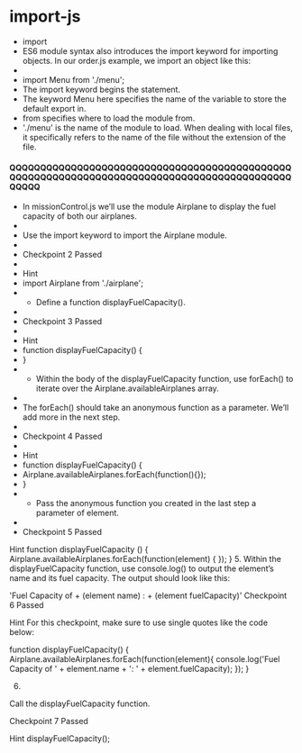 # import-js
- import
- ES6 module syntax also introduces the import keyword for importing objects. In our order.js example, we import an object like this:
- 
- import Menu from './menu';
- The import keyword begins the statement.
- The keyword Menu here specifies the name of the variable to store the default export in.
- from specifies where to load the module from.
- './menu' is the name of the module to load. When dealing with local files, it specifically refers to the name of the file without the extension of the file.



#### QQQQQQQQQQQQQQQQQQQQQQQQQQQQQQQQQQQQQQQQQQQQQQQQQQQQQQQQQQQQQQQQQQQQQQQQQQQQQQQQQQQQQQQQQQQQQQQQQ


- In missionControl.js we’ll use the module Airplane to display the fuel capacity of both our airplanes.
- 
- Use the import keyword to import the Airplane module.
- 
- Checkpoint 2 Passed
- 
- Hint
- import Airplane from './airplane';
- - Define a function displayFuelCapacity().
- 
- Checkpoint 3 Passed
- 
- Hint
- function displayFuelCapacity() {
- }
- - Within the body of the displayFuelCapacity function, use forEach() to iterate over the Airplane.availableAirplanes array.
- 
- The forEach() should take an anonymous function as a parameter. We’ll add more in the next step.
- 
- Checkpoint 4 Passed
- 
- Hint
- function displayFuelCapacity() {
-   Airplane.availableAirplanes.forEach(function(){});
- }
- - Pass the anonymous function you created in the last step a parameter of element.
- 
- Checkpoint 5 Passed


Hint
function displayFuelCapacity () {
 Airplane.availableAirplanes.forEach(function(element) {
  });
}
5.
Within the displayFuelCapacity function, use console.log() to output the element’s name and its fuel capacity. The output should look like this:

'Fuel Capacity of + (element name) : + (element fuelCapacity)'
Checkpoint 6 Passed

Hint
For this checkpoint, make sure to use single quotes like the code below:

function displayFuelCapacity() {
  Airplane.availableAirplanes.forEach(function(element){
  console.log('Fuel Capacity of ' + element.name + ': ' + element.fuelCapacity);
  });
}
 
6.
Call the displayFuelCapacity function.

Checkpoint 7 Passed

Hint
displayFuelCapacity();
